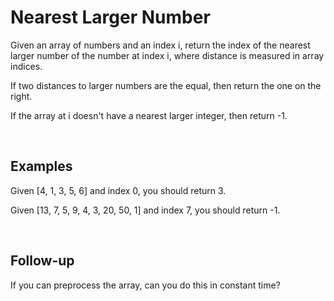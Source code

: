 # Nearest Larger Number

Given an array of numbers and an index i, return the index of the nearest larger number of the number at index i, where distance is measured in array indices.

If two distances to larger numbers are the equal, then return the one on the right. 

If the array at i doesn't have a nearest larger integer, then return -1.

<br/>

## Examples
Given [4, 1, 3, 5, 6] and index 0, you should return 3.

Given [13, 7, 5, 9, 4, 3, 20, 50, 1] and index 7, you should return -1.

<br/>

## Follow-up
If you can preprocess the array, can you do this in constant time?